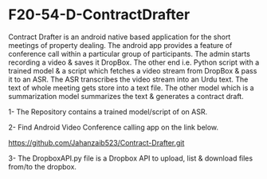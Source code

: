 # F20-54-D-ContractDrafter

Contract Drafter is an android native based application for the short meetings of property dealing. The android app provides a feature of conference call within a particular group of participants. The admin starts recording a video & saves it DropBox. The other end i.e. Python script with a trained model & a script which fetches a video stream from DropBox & pass it to an ASR. The ASR transcribes the video stream into an Urdu text. The text of whole meeting gets store into a text file. The other model which is a summarization model summarizes the text & generates a contract draft.

1- The Repository contains a trained model/script of on ASR.

2- Find Android Video Conference calling app on the link below.

https://github.com/Jahanzaib523/Contract-Drafter.git

3- The DropboxAPI.py file is a Dropbox API to upload, list & download files from/to the dropbox.

